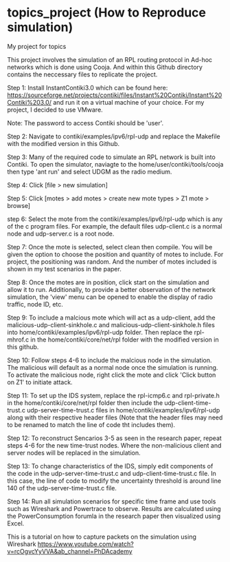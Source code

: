 # topics_project (How to Reproduce simulation)
My project for topics 

This project involves the simulation of an RPL routing protocol in Ad-hoc networks which is done using Cooja. And within this Github directory contains the neccessary files to replicate the project. 

Step 1: Install InstantContiki3.0 which can be found here: https://sourceforge.net/projects/contiki/files/Instant%20Contiki/Instant%20Contiki%203.0/ and run it on a virtual machine of your choice. For my project, I decided to use VMware. 

Note: The password to access Contiki should be 'user'.

Step 2: Navigate to contiki/examples/ipv6/rpl-udp and replace the Makefile with the modified version in this Github. 

Step 3: Many of the required code to simulate an RPL network is built into Contiki. To open the simulator, naviagte to the home/user/contiki/tools/cooja then type 'ant run' and select UDGM as the radio medium.

Step 4: Click [file > new simulation] 

Step 5: Click [motes > add motes > create new mote types > Z1 mote > browse]

step 6: Select the mote from the contiki/examples/ipv6/rpl-udp which is any of the c program files. For example, the default files udp-client.c is a normal node and udp-server.c is a root node.

Step 7: Once the mote is selected, select clean then compile. You will be given the option to choose the position and quantity of motes to include. For project, the positioning was random. And the number of motes included is shown in my test scenarios in the paper. 

Step 8: Once the motes are in position, click start on the simulation and allow it to run. Additionally, to provide a better observation of the network simulation, the 'view' menu can be opened to enable the display of radio traffic, node ID, etc.

Step 9: To include a malcious mote which will act as a udp-client, add the malicious-udp-client-sinkhole.c and malicious-udp-client-sinkhole.h files into home/contiki/examples/ipv6/rpl-udp folder. Then replace the rpl-mhrof.c in the home/contiki/core/net/rpl folder with the modified version in this github.

Step 10: Follow steps 4-6 to include the malcious node in the simulation. The malicious will default as a normal node once the simulation is running. To activate the malicious node, right click the mote and click 'Click button on Z1' to initiate attack.

Step 11: To set up the IDS system, replace the rpl-icmp6.c and rpl-private.h in the home/contiki/core/net/rpl folder then include the udp-client-time-trust.c udp-server-time-trust.c files in home/contiki/examples/ipv6/rpl-udp along with their respective header files (Note that the header files may need to be renamed to match the line of code tht includes them).

Step 12: To reconstruct Sencarios 3-5 as seen in the research paper, repeat steps 4-6 for the new time-trust nodes. Where the non-malicious client and server nodes will be replaced in the simulation.

Step 13: To change characteristics of the IDS, simply edit components of the code in the udp-server-time-trust.c and udp-client-time-trust.c file. In this case, the line of code to modify the uncertainty threshold is around line 140 of the udp-server-time-trust.c file.

Step 14: Run all simulation scenarios for specific time frame and use tools such as Wireshark and Powertrace to observe. Results are calculated using the PowerConsumption forumla in the research paper then visualized using Excel.

This is a tutorial on how to capture packets on the simulation using Wireshark https://www.youtube.com/watch?v=rcOgvcYyVVA&ab_channel=PhDAcademy 
